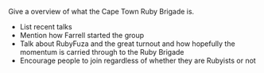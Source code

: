 Give a overview of what the Cape Town Ruby Brigade is.
- List recent talks
- Mention how Farrell started the group
- Talk about RubyFuza and the great turnout and how hopefully the momentum
  is carried through to the Ruby Brigade
- Encourage people to join regardless of whether they are Rubyists or not
